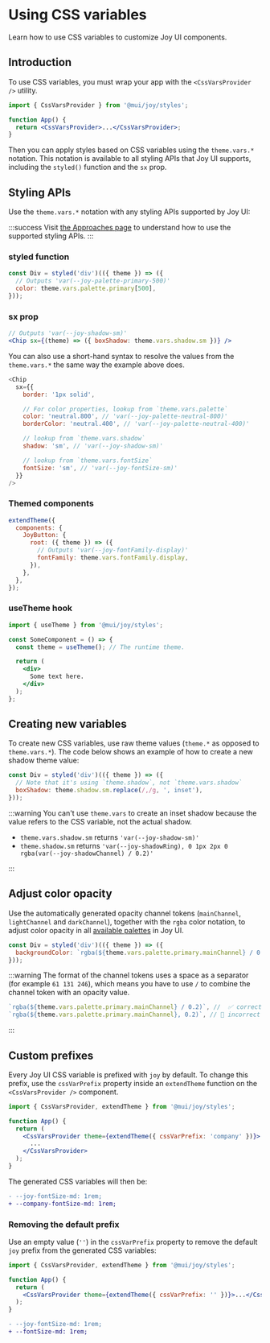 # Using CSS variables

Learn how to use CSS variables to customize Joy UI components.

## Introduction

To use CSS variables, you must wrap your app with the `<CssVarsProvider />` utility.

```jsx
import { CssVarsProvider } from '@mui/joy/styles';

function App() {
  return <CssVarsProvider>...</CssVarsProvider>;
}
```

Then you can apply styles based on CSS variables using the `theme.vars.*` notation.
This notation is available to all styling APIs that Joy UI supports, including the `styled()` function and the `sx` prop.

## Styling APIs

Use the `theme.vars.*` notation with any styling APIs supported by Joy UI:

:::success
Visit [the Approaches page](https://mui.com/joy-ui/customization/approaches/) to understand how to use the supported styling APIs.
:::

### styled function

```js
const Div = styled('div')(({ theme }) => ({
  // Outputs 'var(--joy-palette-primary-500)'
  color: theme.vars.palette.primary[500],
}));
```

### sx prop

```jsx
// Outputs 'var(--joy-shadow-sm)'
<Chip sx={(theme) => ({ boxShadow: theme.vars.shadow.sm })} />
```

You can also use a short-hand syntax to resolve the values from the `theme.vars.*` the same way the example above does.

```js
<Chip
  sx={{
    border: '1px solid',

    // For color properties, lookup from `theme.vars.palette`
    color: 'neutral.800', // 'var(--joy-palette-neutral-800)'
    borderColor: 'neutral.400', // 'var(--joy-palette-neutral-400)'

    // lookup from `theme.vars.shadow`
    shadow: 'sm', // 'var(--joy-shadow-sm)'

    // lookup from `theme.vars.fontSize`
    fontSize: 'sm', // 'var(--joy-fontSize-sm)'
  }}
/>
```

### Themed components

```jsx
extendTheme({
  components: {
    JoyButton: {
      root: ({ theme }) => ({
        // Outputs 'var(--joy-fontFamily-display)'
        fontFamily: theme.vars.fontFamily.display,
      }),
    },
  },
});
```

### useTheme hook

```jsx
import { useTheme } from '@mui/joy/styles';

const SomeComponent = () => {
  const theme = useTheme(); // The runtime theme.

  return (
    <div>
      Some text here.
    </div>
  );
};
```

## Creating new variables

To create new CSS variables, use raw theme values (`theme.*` as opposed to `theme.vars.*`). The code below shows an example of how to create a new shadow theme value:

```js
const Div = styled('div')(({ theme }) => ({
  // Note that it's using `theme.shadow`, not `theme.vars.shadow`
  boxShadow: theme.shadow.sm.replace(/,/g, ', inset'),
}));
```

:::warning
You can't use `theme.vars` to create an inset shadow because the value refers to the CSS variable, not the actual shadow.

- `theme.vars.shadow.sm` returns `'var(--joy-shadow-sm)'`
- `theme.shadow.sm` returns `'var(--joy-shadowRing), 0 1px 2px 0 rgba(var(--joy-shadowChannel) / 0.2)'`

:::

## Adjust color opacity

Use the automatically generated opacity channel tokens (`mainChannel`, `lightChannel` and `darkChannel`), together with the `rgba` color notation, to adjust color opacity in all [available palettes](https://mui.com/joy-ui/customization/theme-colors/#default-color-tokens) in Joy UI.

```js
const Div = styled('div')(({ theme }) => ({
  backgroundColor: `rgba(${theme.vars.palette.primary.mainChannel} / 0.2)`,
}));
```

:::warning
The format of the channel tokens uses a space as a separator (for example `61 131 246`), which means you have to use `/` to combine the channel token with an opacity value.

```js
`rgba(${theme.vars.palette.primary.mainChannel} / 0.2)`, //  ✅ correct
`rgba(${theme.vars.palette.primary.mainChannel}, 0.2)`, // 🚫 incorrect
```

:::

## Custom prefixes

Every Joy UI CSS variable is prefixed with `joy` by default.
To change this prefix, use the `cssVarPrefix` property inside an `extendTheme` function on the `<CssVarsProvider />` component.

```jsx
import { CssVarsProvider, extendTheme } from '@mui/joy/styles';

function App() {
  return (
    <CssVarsProvider theme={extendTheme({ cssVarPrefix: 'company' })}>
      ...
    </CssVarsProvider>
  );
}
```

The generated CSS variables will then be:

```diff
- --joy-fontSize-md: 1rem;
+ --company-fontSize-md: 1rem;
```

### Removing the default prefix

Use an empty value (`''`) in the `cssVarPrefix` property to remove the default `joy` prefix from the generated CSS variables:

```jsx
import { CssVarsProvider, extendTheme } from '@mui/joy/styles';

function App() {
  return (
    <CssVarsProvider theme={extendTheme({ cssVarPrefix: '' })}>...</CssVarsProvider>
  );
}
```

```diff
- --joy-fontSize-md: 1rem;
+ --fontSize-md: 1rem;
```